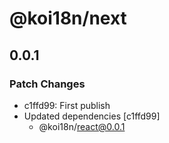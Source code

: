 # @koi18n/next

## 0.0.1

### Patch Changes

- c1ffd99: First publish
- Updated dependencies [c1ffd99]
  - @koi18n/react@0.0.1
